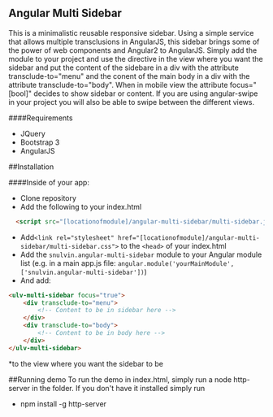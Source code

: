 ## Angular Multi Sidebar

This is a minimalistic reusable responsive sidebar. Using a simple service that allows multiple transclusions in AngularJS, this sidebar brings some of the power of web components and Angular2 to AngularJS. Simply add the module to your project and use the directive in the view where you want the sidebar and put the content of the sidebare in a div with the attribute transclude-to="menu" and the conent of the main body in a div with the attribute transclude-to="body". When in mobile view the attribute focus="[bool]" decides to show sidebar or content. If you are using angular-swipe in your project you will also be able to swipe between the different views.

####Requirements

* JQuery
* Bootstrap 3
* AngularJS

##Installation

####Inside of your app:
* Clone repository
* Add the following to your index.html
```html
  <script src="[locationofmodule]/angular-multi-sidebar/multi-sidebar.js""></script>
```
* Add`<link rel="stylesheet" href="[locationofmodule]/angular-multi-sidebar/multi-sidebar.css">` to the `<head>` of your index.html
* Add the `snulvin.angular-multi-sidebar` module to your Angular module list (e.g. in a main app.js file: `angular.module('yourMainModule', ['snulvin.angular-multi-sidebar'])`)
* And add:
```html
<ulv-multi-sidebar focus="true">
	<div transclude-to="menu">
		<!-- Content to be in sidebar here -->
	</div>
	<div transclude-to="body">
		<!-- Content to be in body here -->
	</div>
</ulv-multi-sidebar>
```
*to the view where you want the sidebar to be

##Running demo
To run the demo in index.html, simply run a node http-server in the folder. If you don't have it installed simply run
* npm install -g http-server
